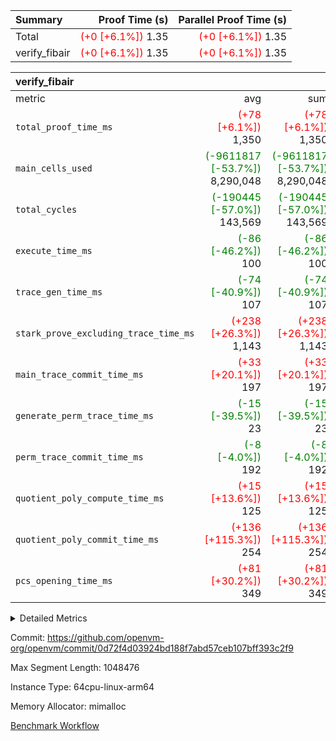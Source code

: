 | Summary | Proof Time (s) | Parallel Proof Time (s) |
|:---|---:|---:|
| Total | <span style='color: red'>(+0 [+6.1%])</span> 1.35 | <span style='color: red'>(+0 [+6.1%])</span> 1.35 |
| verify_fibair | <span style='color: red'>(+0 [+6.1%])</span> 1.35 | <span style='color: red'>(+0 [+6.1%])</span> 1.35 |


| verify_fibair |||||
|:---|---:|---:|---:|---:|
|metric|avg|sum|max|min|
| `total_proof_time_ms ` | <span style='color: red'>(+78 [+6.1%])</span> 1,350 | <span style='color: red'>(+78 [+6.1%])</span> 1,350 | <span style='color: red'>(+78 [+6.1%])</span> 1,350 | <span style='color: red'>(+78 [+6.1%])</span> 1,350 |
| `main_cells_used     ` | <span style='color: green'>(-9611817 [-53.7%])</span> 8,290,048 | <span style='color: green'>(-9611817 [-53.7%])</span> 8,290,048 | <span style='color: green'>(-9611817 [-53.7%])</span> 8,290,048 | <span style='color: green'>(-9611817 [-53.7%])</span> 8,290,048 |
| `total_cycles        ` | <span style='color: green'>(-190445 [-57.0%])</span> 143,569 | <span style='color: green'>(-190445 [-57.0%])</span> 143,569 | <span style='color: green'>(-190445 [-57.0%])</span> 143,569 | <span style='color: green'>(-190445 [-57.0%])</span> 143,569 |
| `execute_time_ms     ` | <span style='color: green'>(-86 [-46.2%])</span> 100 | <span style='color: green'>(-86 [-46.2%])</span> 100 | <span style='color: green'>(-86 [-46.2%])</span> 100 | <span style='color: green'>(-86 [-46.2%])</span> 100 |
| `trace_gen_time_ms   ` | <span style='color: green'>(-74 [-40.9%])</span> 107 | <span style='color: green'>(-74 [-40.9%])</span> 107 | <span style='color: green'>(-74 [-40.9%])</span> 107 | <span style='color: green'>(-74 [-40.9%])</span> 107 |
| `stark_prove_excluding_trace_time_ms` | <span style='color: red'>(+238 [+26.3%])</span> 1,143 | <span style='color: red'>(+238 [+26.3%])</span> 1,143 | <span style='color: red'>(+238 [+26.3%])</span> 1,143 | <span style='color: red'>(+238 [+26.3%])</span> 1,143 |
| `main_trace_commit_time_ms` | <span style='color: red'>(+33 [+20.1%])</span> 197 | <span style='color: red'>(+33 [+20.1%])</span> 197 | <span style='color: red'>(+33 [+20.1%])</span> 197 | <span style='color: red'>(+33 [+20.1%])</span> 197 |
| `generate_perm_trace_time_ms` | <span style='color: green'>(-15 [-39.5%])</span> 23 | <span style='color: green'>(-15 [-39.5%])</span> 23 | <span style='color: green'>(-15 [-39.5%])</span> 23 | <span style='color: green'>(-15 [-39.5%])</span> 23 |
| `perm_trace_commit_time_ms` | <span style='color: green'>(-8 [-4.0%])</span> 192 | <span style='color: green'>(-8 [-4.0%])</span> 192 | <span style='color: green'>(-8 [-4.0%])</span> 192 | <span style='color: green'>(-8 [-4.0%])</span> 192 |
| `quotient_poly_compute_time_ms` | <span style='color: red'>(+15 [+13.6%])</span> 125 | <span style='color: red'>(+15 [+13.6%])</span> 125 | <span style='color: red'>(+15 [+13.6%])</span> 125 | <span style='color: red'>(+15 [+13.6%])</span> 125 |
| `quotient_poly_commit_time_ms` | <span style='color: red'>(+136 [+115.3%])</span> 254 | <span style='color: red'>(+136 [+115.3%])</span> 254 | <span style='color: red'>(+136 [+115.3%])</span> 254 | <span style='color: red'>(+136 [+115.3%])</span> 254 |
| `pcs_opening_time_ms ` | <span style='color: red'>(+81 [+30.2%])</span> 349 | <span style='color: red'>(+81 [+30.2%])</span> 349 | <span style='color: red'>(+81 [+30.2%])</span> 349 | <span style='color: red'>(+81 [+30.2%])</span> 349 |



<details>
<summary>Detailed Metrics</summary>

|  | verify_program_compile_ms | total_cells | stark_prove_excluding_trace_time_ms | quotient_poly_compute_time_ms | quotient_poly_commit_time_ms | perm_trace_commit_time_ms | pcs_opening_time_ms | main_trace_commit_time_ms |
| --- | --- | --- | --- | --- | --- | --- | --- |
|  | 5 | 65,536 | 63 | 3 | 13 | 0 | 33 | 14 | 

| air_name | rows | quotient_deg | main_cols | interactions | constraints | cells |
| --- | --- | --- | --- | --- | --- | --- |
| AccessAdapterAir<2> |  | 4 |  | 5 | 11 |  | 
| AccessAdapterAir<4> |  | 4 |  | 5 | 11 |  | 
| AccessAdapterAir<8> |  | 4 |  | 5 | 11 |  | 
| FibonacciAir | 32,768 | 1 | 2 |  | 5 | 65,536 | 
| FriReducedOpeningAir |  | 4 |  | 39 | 60 |  | 
| NativePoseidon2Air<BabyBearParameters>, 1> |  | 4 |  | 136 | 530 |  | 
| PhantomAir |  | 4 |  | 3 | 4 |  | 
| ProgramAir |  | 1 |  | 1 | 4 |  | 
| VariableRangeCheckerAir |  | 1 |  | 1 | 4 |  | 
| VmAirWrapper<AluNativeAdapterAir, FieldArithmeticCoreAir> |  | 4 |  | 15 | 23 |  | 
| VmAirWrapper<BranchNativeAdapterAir, BranchEqualCoreAir<1> |  | 4 |  | 11 | 22 |  | 
| VmAirWrapper<JalNativeAdapterAir, JalCoreAir> |  | 4 |  | 7 | 6 |  | 
| VmAirWrapper<NativeAdapterAir<2, 0>, PublicValuesCoreAir> |  | 4 |  | 11 | 22 |  | 
| VmAirWrapper<NativeLoadStoreAdapterAir<1>, NativeLoadStoreCoreAir<1> |  | 4 |  | 15 | 16 |  | 
| VmAirWrapper<NativeLoadStoreAdapterAir<4>, NativeLoadStoreCoreAir<4> |  | 4 |  | 15 | 16 |  | 
| VmAirWrapper<NativeVectorizedAdapterAir<4>, FieldExtensionCoreAir> |  | 4 |  | 15 | 23 |  | 
| VmConnectorAir |  | 4 |  | 3 | 8 |  | 
| VolatileBoundaryAir |  | 4 |  | 4 | 16 |  | 

| group | trace_gen_time_ms | total_proof_time_ms | total_cycles | total_cells | stark_prove_excluding_trace_time_ms | quotient_poly_compute_time_ms | quotient_poly_commit_time_ms | perm_trace_commit_time_ms | pcs_opening_time_ms | main_trace_commit_time_ms | main_cells_used | generate_perm_trace_time_ms | execute_time_ms |
| --- | --- | --- | --- | --- | --- | --- | --- | --- | --- | --- | --- | --- | --- |
| verify_fibair | 107 | 1,350 | 143,569 | 23,616,152 | 1,143 | 125 | 254 | 192 | 349 | 197 | 8,290,048 | 23 | 100 | 

| group | air_name | rows | prep_cols | perm_cols | main_cols | cells |
| --- | --- | --- | --- | --- | --- | --- |
| verify_fibair | AccessAdapterAir<2> | 32,768 |  | 12 | 11 | 753,664 | 
| verify_fibair | AccessAdapterAir<4> | 16,384 |  | 12 | 13 | 409,600 | 
| verify_fibair | AccessAdapterAir<8> | 128 |  | 12 | 17 | 3,712 | 
| verify_fibair | FriReducedOpeningAir | 1,024 |  | 44 | 27 | 72,704 | 
| verify_fibair | NativePoseidon2Air<BabyBearParameters>, 1> | 16,384 |  | 160 | 399 | 9,158,656 | 
| verify_fibair | PhantomAir | 4,096 |  | 8 | 6 | 57,344 | 
| verify_fibair | ProgramAir | 8,192 |  | 8 | 10 | 147,456 | 
| verify_fibair | VariableRangeCheckerAir | 262,144 | 2 | 8 | 1 | 2,359,296 | 
| verify_fibair | VmAirWrapper<AluNativeAdapterAir, FieldArithmeticCoreAir> | 131,072 |  | 20 | 29 | 6,422,528 | 
| verify_fibair | VmAirWrapper<BranchNativeAdapterAir, BranchEqualCoreAir<1> | 16,384 |  | 16 | 23 | 638,976 | 
| verify_fibair | VmAirWrapper<JalNativeAdapterAir, JalCoreAir> | 4,096 |  | 12 | 9 | 86,016 | 
| verify_fibair | VmAirWrapper<NativeLoadStoreAdapterAir<1>, NativeLoadStoreCoreAir<1> | 32,768 |  | 24 | 22 | 1,507,328 | 
| verify_fibair | VmAirWrapper<NativeLoadStoreAdapterAir<4>, NativeLoadStoreCoreAir<4> | 16,384 |  | 24 | 31 | 901,120 | 
| verify_fibair | VmAirWrapper<NativeVectorizedAdapterAir<4>, FieldExtensionCoreAir> | 8,192 |  | 20 | 38 | 475,136 | 
| verify_fibair | VmConnectorAir | 2 | 1 | 8 | 4 | 24 | 
| verify_fibair | VolatileBoundaryAir | 32,768 |  | 8 | 11 | 622,592 | 

</details>


Commit: https://github.com/openvm-org/openvm/commit/0d72f4d03924bd188f7abd57ceb107bff393c2f9

Max Segment Length: 1048476

Instance Type: 64cpu-linux-arm64

Memory Allocator: mimalloc

[Benchmark Workflow](https://github.com/openvm-org/openvm/actions/runs/13908158748)
